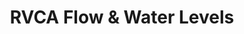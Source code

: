 ---
schema: default
title: RVCA Flow & Water Levels
organization: RVCA
notes: >-
  Access <strong>RVCA Flow and Water Level Information</strong> via interactive
  online graphs.<br><br>The graphs show flow and water level data measured at
  several locations on the Rideau River system. The flow and water level graphs
  are interactive and can be filtered for a desired date range and the user can
  hover over the graph to show the flow and/or water level information at a
  particular date/time.
resources:
  - name: RVCA Flow & Water Levels
    url: 'http://his.rvca.ca/rvcafwl/'
    format: html
license: ''
category:
  - Hydrometrics (Stream Flow & Water Level)
maintainer: 'Dave Crossman, RVCA GIS Coordinator'
maintainer_email: '<a href="mailto:gis@rvca.ca">gis@rvca.ca</a>'
lastUpdate: <strong>01-15-2018</strong>
---